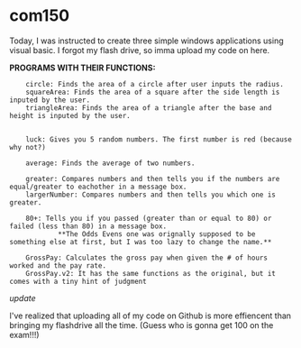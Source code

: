 # com150
Today, I was instructed to create three simple windows applications using visual basic. I forgot my flash drive, so imma upload my code on here. 

**PROGRAMS WITH THEIR FUNCTIONS:**

        circle: Finds the area of a circle after user inputs the radius.
        squareArea: Finds the area of a square after the side length is inputed by the user.
        triangleArea: Finds the area of a triangle after the base and height is inputed by the user.


        luck: Gives you 5 random numbers. The first number is red (because why not?)

        average: Finds the average of two numbers.
        
        greater: Compares numbers and then tells you if the numbers are equal/greater to eachother in a message box.
        largerNumber: Compares numbers and then tells you which one is greater.
        
        80+: Tells you if you passed (greater than or equal to 80) or failed (less than 80) in a message box.
                **The Odds Evens one was orignally supposed to be something else at first, but I was too lazy to change the name.**
        
        GrossPay: Calculates the gross pay when given the # of hours worked and the pay rate.
        GrossPay.v2: It has the same functions as the original, but it comes with a tiny hint of judgment


*update*

I've realized that uploading all of my code on Github is more effiencent than bringing my flashdrive all the time. (Guess who is gonna get 100 on the exam!!!)
